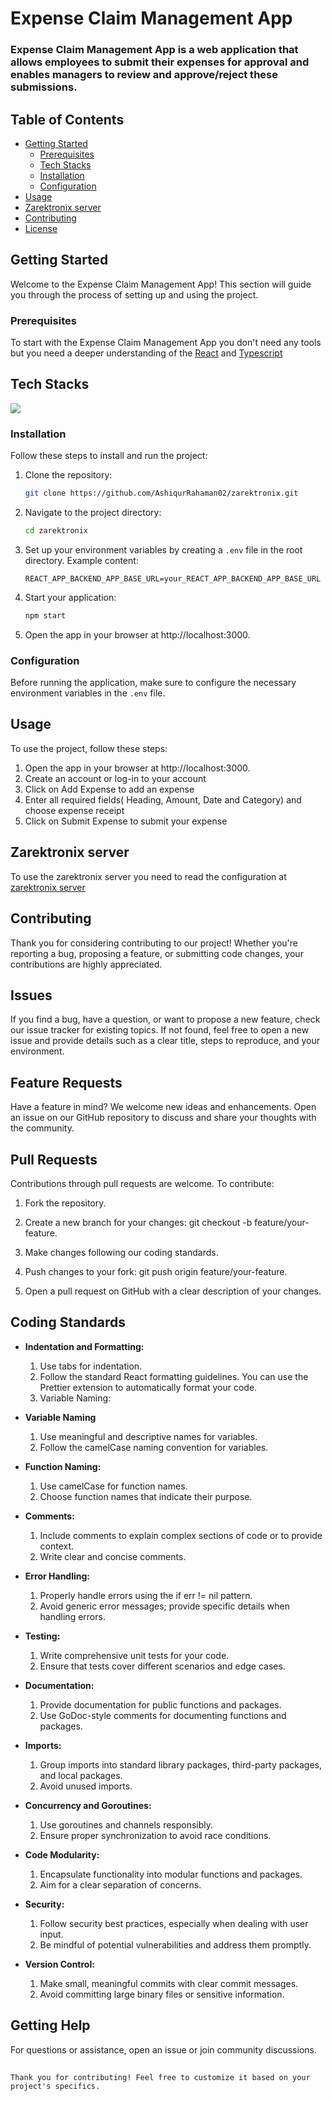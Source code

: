 # Expense Claim Management App

### Expense Claim Management App is a web application that allows employees to submit their expenses for approval and enables managers to review and approve/reject these submissions.

## Table of Contents

-  [Getting Started](#getting-started)
   -  [Prerequisites](#prerequisites)
   -  [Tech Stacks](#tech-stacks)
   -  [Installation](#installation)
   -  [Configuration](#configuration)
-  [Usage](#usage)
-  [Zarektronix server](#zarektronix-server)
-  [Contributing](#contributing)
-  [License](#license)

## Getting Started

Welcome to the Expense Claim Management App! This section will guide you through the process of setting up and using the project.

### Prerequisites

To start with the Expense Claim Management App you don't need any tools but you need a deeper understanding of the [React](https://react.dev/) and [Typescript](https://www.typescriptlang.org/)

## Tech Stacks
![](https://skillicons.dev/icons?i=react,ts,html,css )

### Installation

Follow these steps to install and run the project:

1. Clone the repository:

   ```bash
   git clone https://github.com/AshiqurRahaman02/zarektronix.git
   ```

2. Navigate to the project directory:

   ```bash
   cd zarektronix
   ```

3. Set up your environment variables by creating a `.env` file in the root directory. Example content:

   ```env
   REACT_APP_BACKEND_APP_BASE_URL=your_REACT_APP_BACKEND_APP_BASE_URL
   ```

4. Start your application:

   ```bash
   npm start
   ```

5. Open the app in your browser at http://localhost:3000.

### Configuration

Before running the application, make sure to configure the necessary environment variables in the `.env` file.

## Usage

To use the project, follow these steps:

1. Open the app in your browser at http://localhost:3000.
2. Create an account or log-in to your account
3. Click on Add Expense to add an expense
4. Enter all required fields( Heading, Amount, Date and Category) and choose expense receipt
5. Click on Submit Expense to submit your expense

## Zarektronix server

To use the zarektronix server you need to read the configuration at [zarektronix server](https://github.com/AshiqurRahaman02/zarektronix-server.git)

## Contributing

Thank you for considering contributing to our project! Whether you're reporting a bug, proposing a feature, or submitting code changes, your contributions are highly appreciated.

## Issues

If you find a bug, have a question, or want to propose a new feature, check our issue tracker for existing topics. If not found, feel free to open a new issue and provide details such as a clear title, steps to reproduce, and your environment.

## Feature Requests

Have a feature in mind? We welcome new ideas and enhancements. Open an issue on our GitHub repository to discuss and share your thoughts with the community.

## Pull Requests

Contributions through pull requests are welcome. To contribute:

1. Fork the repository.

2. Create a new branch for your changes: git checkout -b feature/your-feature.

3. Make changes following our coding standards.

4. Push changes to your fork: git push origin feature/your-feature.

5. Open a pull request on GitHub with a clear description of your changes.

## Coding Standards

-  **Indentation and Formatting:**

   1. Use tabs for indentation.
   2. Follow the standard React formatting guidelines. You can use the Prettier extension to automatically format your code.
   3. Variable Naming:

-  **Variable Naming**

   1. Use meaningful and descriptive names for variables.
   2. Follow the camelCase naming convention for variables.

-  **Function Naming:**

   1. Use camelCase for function names.
   2. Choose function names that indicate their purpose.

-  **Comments:**

   1. Include comments to explain complex sections of code or to provide context.
   2. Write clear and concise comments.

-  **Error Handling:**

   1. Properly handle errors using the if err != nil pattern.
   2. Avoid generic error messages; provide specific details when handling errors.

-  **Testing:**

   1. Write comprehensive unit tests for your code.
   2. Ensure that tests cover different scenarios and edge cases.

-  **Documentation:**

   1. Provide documentation for public functions and packages.
   2. Use GoDoc-style comments for documenting functions and packages.

-  **Imports:**

   1. Group imports into standard library packages, third-party packages, and local packages.
   2. Avoid unused imports.

-  **Concurrency and Goroutines:**

   1. Use goroutines and channels responsibly.
   2. Ensure proper synchronization to avoid race conditions.

-  **Code Modularity:**

   1. Encapsulate functionality into modular functions and packages.
   2. Aim for a clear separation of concerns.

-  **Security:**

   1. Follow security best practices, especially when dealing with user input.
   2. Be mindful of potential vulnerabilities and address them promptly.

-  **Version Control:**

   1. Make small, meaningful commits with clear commit messages.
   2. Avoid committing large binary files or sensitive information.

## Getting Help

For questions or assistance, open an issue or join community discussions.

##

```
Thank you for contributing! Feel free to customize it based on your project's specifics.
```
